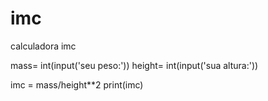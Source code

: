 # imc
calculadora imc

mass= int(input('seu peso:'))
height= int(input('sua altura:'))

imc = mass/height**2
print(imc)
